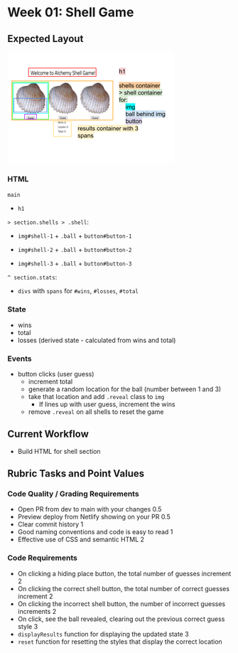 # Week 01: Shell Game

## Expected Layout

![wireframe of shell game](./assets/expected-layout.png)

### HTML

`main`

-   `h1`

`> section.shells > .shell`:

-   `img#shell-1` + `.ball` + `button#button-1`

-   `img#shell-2` + `.ball` + `button#button-2`

-   `img#shell-3` + `.ball` + `button#button-3`

`^ section.stats`:

-   `divs` with `spans` for `#wins`, `#losses`, `#total`

### State

-   wins
-   total
-   losses (derived state - calculated from wins and total)

### Events

-   button clicks (user guess)
    -   increment total
    -   generate a random location for the ball (number between 1 and 3)
    -   take that location and add `.reveal` class to `img`
        -   If lines up with user guess, increment the wins
    -   remove `.reveal` on all shells to reset the game

## Current Workflow

-   Build HTML for shell section

## Rubric Tasks and Point Values

### Code Quality / Grading Requirements

-   Open PR from dev to main with your changes 0.5
-   Preview deploy from Netlify showing on your PR 0.5
-   Clear commit history 1
-   Good naming conventions and code is easy to read 1
-   Effective use of CSS and semantic HTML 2

### Code Requirements

-   On clicking a hiding place button, the total number of guesses increment 2
-   On clicking the correct shell button, the total number of correct guesses increment 2
-   On clicking the incorrect shell button, the number of incorrect guesses increments 2
-   On click, see the ball revealed, clearing out the previous correct guess style 3
-   `displayResults` function for displaying the updated state 3
-   `reset` function for resetting the styles that display the correct location
